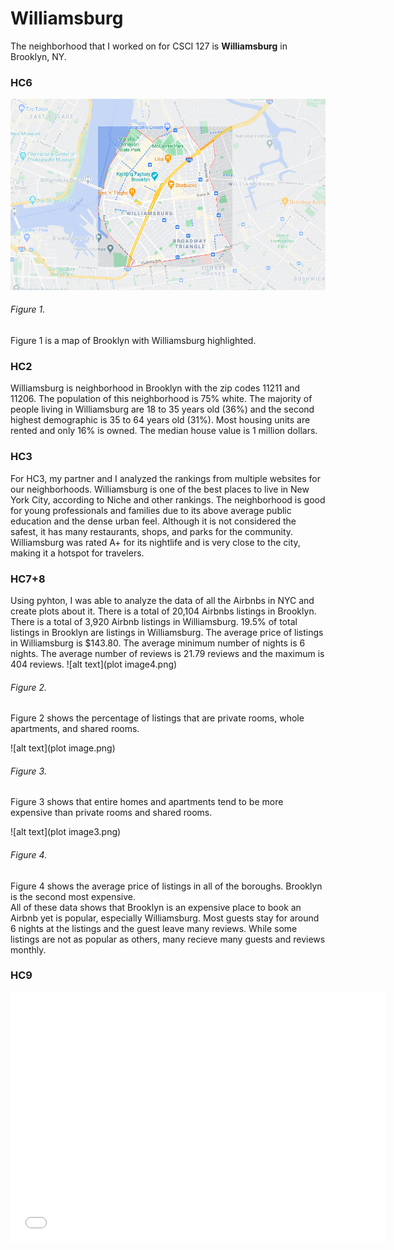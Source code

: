 # Williamsburg

The neighborhood that I worked on for CSCI 127 is **Williamsburg** in Brooklyn, NY. 


### HC6
![alt text](williamsburg2.png)
###### Figure 1.
Figure 1 is a map of Brooklyn with Williamsburg highlighted.  

### HC2
Williamsburg is neighborhood in Brooklyn with the zip codes 11211 and 11206. The population of this neighborhood is 75% white. The majority of people living in Williamsburg are 18 to 35 years old (36%) and the second highest demographic is 35 to 64 years old (31%). Most housing units are rented and only 16% is owned. The median house value is 1 million dollars.

### HC3
For HC3, my partner and I analyzed the rankings from multiple websites for our neighborhoods. Williamsburg is one of the best places to live in New York City, according to Niche and other rankings. The neighborhood is good for young professionals and families due to its above average public education and the dense urban feel. Although it is not considered the safest, it has many restaurants, shops, and parks for the community. Williamsburg was rated A+ for its nightlife and is very close to the city, making it a hotspot for travelers.

### HC7+8
Using pyhton, I was able to analyze the data of all the Airbnbs in NYC and create plots about it. There is a total of 20,104 Airbnbs listings in Brooklyn. There is a total of 3,920 Airbnb listings in Williamsburg. 19.5% of total listings in Brooklyn are listings in Williamsburg. The average price of listings in Williamsburg is $143.80. The average minimum number of nights is 6 nights. The average number of reviews is 21.79 reviews and the maximum is 404 reviews.
![alt text](plot image4.png)  
###### Figure 2.
Figure 2 shows the percentage of listings that are private rooms, whole apartments, and shared rooms.

![alt text](plot image.png)  
###### Figure 3.
Figure 3 shows that entire homes and apartments tend to be more expensive than private rooms and shared rooms.

![alt text](plot image3.png)  
###### Figure 4.
Figure 4 shows the average price of listings in all of the boroughs. Brooklyn is the second most expensive.  
All of these data shows that Brooklyn is an expensive place to book an Airbnb yet is popular, especially Williamsburg. Most guests stay for around 6 nights at the listings and the guest leave many reviews. While some listings are not as popular as others, many recieve many guests and reviews monthly.

### HC9
<dl>
<iframe src="AirbnbWilliamsburg.html" width="600" height="400" frameborder="0" frameborder="0" marginwidth="0" marginheight="0" allowfullscreen></iframe>
</dl>

